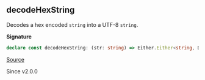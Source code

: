 ## decodeHexString

Decodes a hex encoded `string` into a UTF-8 `string`.

**Signature**

```ts
declare const decodeHexString: (str: string) => Either.Either<string, DecodeException>
```

[Source](https://github.com/Effect-TS/effect/tree/main/packages/effect/src/Encoding.ts#L89)

Since v2.0.0